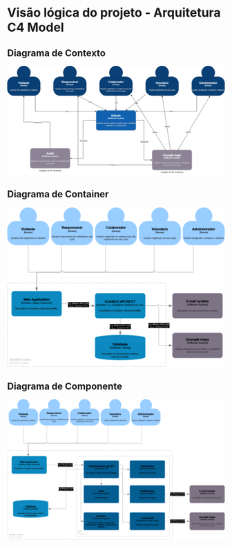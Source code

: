# Visão lógica do projeto - Arquitetura C4 Model

## Diagrama de Contexto
![image](diagramcontext.png)

## Diagrama de Container
![image](diagramcontainer.png)

## Diagrama de Componente
![image](diagramcomponent.png)
